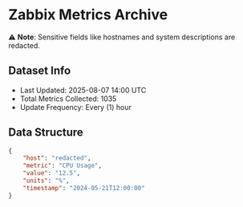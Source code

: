 # Zabbix Metrics Archive

⚠️ **Note**: Sensitive fields like hostnames and system descriptions are redacted.

## Dataset Info
- Last Updated: 2025-08-07 14:00 UTC
- Total Metrics Collected: 1035
- Update Frequency: Every (1) hour

## Data Structure
```json
{
    "host": "redacted",
    "metric": "CPU Usage",
    "value": "12.5",
    "units": "%",
    "timestamp": "2024-05-21T12:00:00"
}
```
